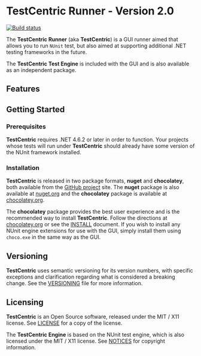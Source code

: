 # TestCentric Runner  - Version 2.0

[![Build status](https://ci.appveyor.com/api/projects/status/i7ymql47e8bo2rel/branch/main?svg=true)](https://ci.appveyor.com/project/CharliePoole/testcentric-gui/branch/main)

The **TestCentric Runner** (aka **TestCentric**) is a GUI runner aimed that allows you to run `NUnit` test, but also aimed at supporting additional .NET testing frameworks in the future.

The **TestCentric Test Engine** is included with the GUI and is also available as an independent package.

## Features

## Getting Started

### Prerequisites

**TestCentric** requires .NET 4.6.2 or later in order to function. Your projects whose tests will run under **TestCentric** should already have some version of the NUnit framework installed.

### Installation

**TestCentric** is released in two package formats, **nuget** and **chocolatey**, both available from the [GitHub project](https://github.com/TestCentric/testcentric-gui/releases) site. The **nuget** package is also available at [nuget.org](https://www.nuget.org/packages/TestCentric.GuiRunner) and the **chocolatey** package is available at [chocolatey.org](https://chocolatey.org/packages/testcentric-gui).

The **chocolatey** package provides the best user experience and is the recommended way to install **TestCentric**. Follow the directions at [chocolatey.org](https://chocolatey.org/packages/testcentric-gui) or see the [INSTALL](./INSTALL.md) document. If you wish to install any NUnit engine extensions for use with the GUI, simply install them using `choco.exe` in the same way as the GUI.

## Versioning

**TestCentric** uses semantic versioning for its version numbers, with specific exceptions and clarification regarding what is considered a breaking change. See the [VERSIONING](./VERSIONING.md) file for more information.

## Licensing

**TestCentric** is an Open Source software, released under the MIT / X11 license. See [LICENSE](./LICENSE.txt) for a copy of the license.

The **TestCentric Engine** is based on the NUnit test engine, which is also licensed under the MIT / X11 license. See [NOTICES](./NOTICES.txt) for copyright information.
